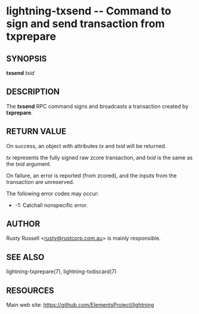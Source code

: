 lightning-txsend -- Command to sign and send transaction from txprepare
=======================================================================

SYNOPSIS
--------

**txsend** *txid*

DESCRIPTION
-----------

The **txsend** RPC command signs and broadcasts a transaction created by
**txprepare**.

RETURN VALUE
------------

On success, an object with attributes *tx* and *txid* will be returned.

*tx* represents the fully signed raw zcore transaction, and *txid* is
the same as the *txid* argument.

On failure, an error is reported (from zcored), and the inputs from
the transaction are unreserved.

The following error codes may occur:
- -1: Catchall nonspecific error.

AUTHOR
------

Rusty Russell <<rusty@rustcorp.com.au>> is mainly responsible.

SEE ALSO
--------

lightning-txprepare(7), lightning-txdiscard(7)

RESOURCES
---------

Main web site: <https://github.com/ElementsProject/lightning>
